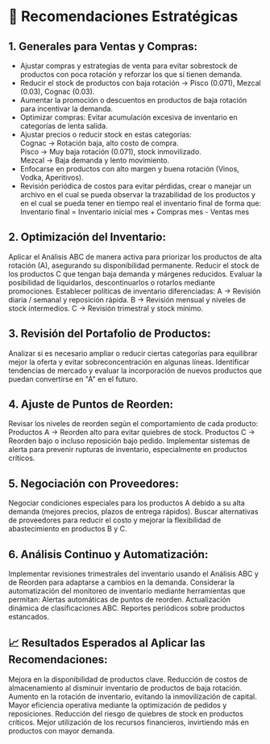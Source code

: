 # 🚀 Recomendaciones Estratégicas

## 1. Generales para Ventas y Compras:
- Ajustar compras y estrategias de venta para evitar sobrestock de productos con poca rotación y reforzar los que sí tienen demanda. 
- Reducir el stock de productos con baja rotación → Pisco (0.071), Mezcal (0.03), Cognac (0.03).
- Aumentar la promoción o descuentos en productos de baja rotación para incentivar la demanda.
- Optimizar compras: Evitar acumulación excesiva de inventario en categorías de lenta salida.
- Ajustar precios o reducir stock en estas categorías:<br>
    Cognac → Rotación baja, alto costo de compra.<br>
    Pisco → Muy baja rotación (0.071), stock inmovilizado.<br>
    Mezcal → Baja demanda y lento movimiento.<br>
- Enfocarse en productos con alto margen y buena rotación (Vinos, Vodka, Aperitivos).
- Revisión periódica de costos para evitar pérdidas, crear o manejar un archivo en el cual se pueda observar la trazabilidad de los productos y en el cual se pueda tener en tiempo real el inventario final de forma que:<br>
    Inventario final = Inventario inicial mes + Compras mes - Ventas mes 


## 2. Optimización del Inventario:
Aplicar el Análisis ABC de manera activa para priorizar los productos de alta rotación (A), asegurando su disponibilidad permanente.
Reducir el stock de los productos C que tengan baja demanda y márgenes reducidos. Evaluar la posibilidad de liquidarlos, descontinuarlos o rotarlos mediante promociones.
Establecer políticas de inventario diferenciadas:
A → Revisión diaria / semanal y reposición rápida.
B → Revisión mensual y niveles de stock intermedios.
C → Revisión trimestral y stock mínimo.

## 3. Revisión del Portafolio de Productos:
Analizar si es necesario ampliar o reducir ciertas categorías para equilibrar mejor la oferta y evitar sobreconcentración en algunas líneas.
Identificar tendencias de mercado y evaluar la incorporación de nuevos productos que puedan convertirse en "A" en el futuro.

## 4. Ajuste de Puntos de Reorden:
Revisar los niveles de reorden según el comportamiento de cada producto:
Productos A → Reorden alto para evitar quiebres de stock.
Productos C → Reorden bajo o incluso reposición bajo pedido.
Implementar sistemas de alerta para prevenir rupturas de inventario, especialmente en productos críticos.

## 5. Negociación con Proveedores:
Negociar condiciones especiales para los productos A debido a su alta demanda (mejores precios, plazos de entrega rápidos).
Buscar alternativas de proveedores para reducir el costo y mejorar la flexibilidad de abastecimiento en productos B y C.

## 6. Análisis Continuo y Automatización:
Implementar revisiones trimestrales del inventario usando el Análisis ABC y de Reorden para adaptarse a cambios en la demanda.
Considerar la automatización del monitoreo de inventario mediante herramientas que permitan:
Alertas automáticas de puntos de reorden.
Actualización dinámica de clasificaciones ABC.
Reportes periódicos sobre productos estancados.

## 📈 Resultados Esperados al Aplicar las Recomendaciones:
Mejora en la disponibilidad de productos clave.
Reducción de costos de almacenamiento al disminuir inventario de productos de baja rotación.
Aumento en la rotación de inventario, evitando la inmovilización de capital.
Mayor eficiencia operativa mediante la optimización de pedidos y reposiciones.
Reducción del riesgo de quiebres de stock en productos críticos.
Mejor utilización de los recursos financieros, invirtiendo más en productos con mayor demanda.